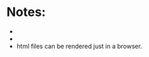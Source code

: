 # Notes:
- <link rel="stylesheet" href="style.css" />
- <style> {{ css }} </style>
- html files can be rendered just in a browser.